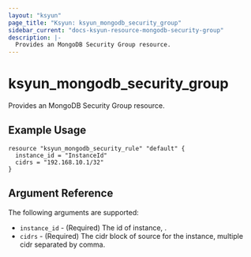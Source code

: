 ```yaml
---
layout: "ksyun"
page_title: "Ksyun: ksyun_mongodb_security_group"
sidebar_current: "docs-ksyun-resource-mongodb-security-group"
description: |-
  Provides an MongoDB Security Group resource.
---
```


# ksyun_mongodb_security_group

Provides an MongoDB Security Group resource.

## Example Usage

```hcl
resource "ksyun_mongodb_security_rule" "default" {
  instance_id = "InstanceId"
  cidrs = "192.168.10.1/32"
}
```

## Argument Reference

The following arguments are supported:

* `instance_id` - (Required) The id of instance, .
* `cidrs` - (Required) The cidr block of source for the instance, multiple cidr separated by comma.


